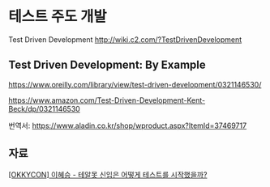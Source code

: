 # 테스트 주도 개발

Test Driven Development
<http://wiki.c2.com/?TestDrivenDevelopment>

## Test Driven Development: By Example

<https://www.oreilly.com/library/view/test-driven-development/0321146530/>

<https://www.amazon.com/Test-Driven-Development-Kent-Beck/dp/0321146530>

번역서:
<https://www.aladin.co.kr/shop/wproduct.aspx?ItemId=37469717>

## 자료

[[OKKYCON] 이혜승 - 테알못 신입은 어떻게 테스트를 시작했을까?](https://www.slideshare.net/OKJSP/okkycon-120498066)
